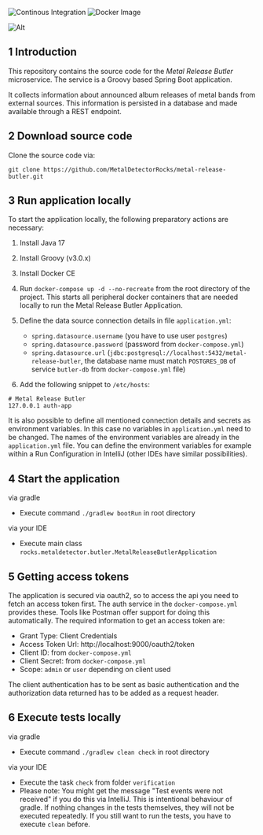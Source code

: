 ![Continous Integration](https://github.com/MetalDetectorRocks/metal-release-butler/workflows/Continous%20Integration/badge.svg)
![Docker Image](https://github.com/MetalDetectorRocks/metal-release-butler/workflows/Docker%20Image/badge.svg)

![Alt](https://repobeats.axiom.co/api/embed/d2d3638d8a96caa8af0b6d9d56910316be6192a5.svg "Repobeats analytics image")

## 1 Introduction

This repository contains the source code for the _Metal Release Butler_ microservice. The service is a Groovy based Spring Boot application. 

It collects information about announced album releases of metal bands from external sources. This information is persisted in a database and made available through a REST endpoint.  

## 2 Download source code

Clone the source code via:

```
git clone https://github.com/MetalDetectorRocks/metal-release-butler.git
```

## 3 Run application locally

To start the application locally, the following preparatory actions are necessary:

1. Install Java 17

2. Install Groovy (v3.0.x)

3. Install Docker CE

4. Run `docker-compose up -d --no-recreate` from the root directory of the project. This starts all peripheral docker containers that are needed locally to run the Metal Release Butler Application.

5. Define the data source connection details in file `application.yml`:
    - `spring.datasource.username` (you have to use user `postgres`)
    - `spring.datasource.password` (password from `docker-compose.yml`)
    - `spring.datasource.url` (`jdbc:postgresql://localhost:5432/metal-release-butler`, the database name must match `POSTGRES_DB` of service `butler-db` from `docker-compose.yml` file)

6. Add the following snippet to `/etc/hosts`:

```
# Metal Release Butler
127.0.0.1 auth-app
```

It is also possible to define all mentioned connection details and secrets as environment variables. In this case no variables in `application.yml` need to be changed. The names of the environment variables are already in the `application.yml` file. You can define the environment variables for example within a Run Configuration in IntelliJ (other IDEs have similar possibilities).

## 4 Start the application

via gradle
- Execute command `./gradlew bootRun` in root directory

via your IDE
- Execute main class `rocks.metaldetector.butler.MetalReleaseButlerApplication`

## 5 Getting access tokens

The application is secured via oauth2, so to access the api you need to fetch an access token first. The auth service in the `docker-compose.yml` provides these.
Tools like Postman offer support for doing this automatically. The required information to get an access token are:
 - Grant Type: Client Credentials
 - Access Token Url: http://localhost:9000/oauth2/token
 - Client ID: from `docker-compose.yml`
 - Client Secret: from `docker-compose.yml`
 - Scope: `admin` or `user` depending on client used

The client authentication has to be sent as basic authentication and the authorization data returned has to be added as a request header.

## 6 Execute tests locally

via gradle
- Execute command `./gradlew clean check` in root directory

via your IDE
- Execute the task `check` from folder `verification`
- Please note: You might get the message "Test events were not received" if you do this via IntelliJ. This is intentional behaviour of gradle. If nothing changes in the tests themselves, they will not be executed repeatedly. If you still want to run the tests, you have to execute `clean` before.

